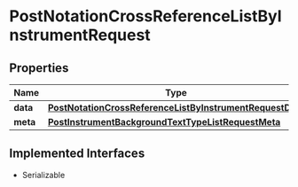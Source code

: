 

# PostNotationCrossReferenceListByInstrumentRequest


## Properties

Name | Type | Description | Notes
------------ | ------------- | ------------- | -------------
**data** | [**PostNotationCrossReferenceListByInstrumentRequestData**](PostNotationCrossReferenceListByInstrumentRequestData.md) |  |  [optional]
**meta** | [**PostInstrumentBackgroundTextTypeListRequestMeta**](PostInstrumentBackgroundTextTypeListRequestMeta.md) |  |  [optional]


## Implemented Interfaces

* Serializable


